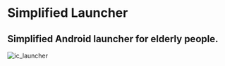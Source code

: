 # Simplified Launcher

## Simplified Android launcher for elderly people.

![ic_launcher](https://cloud.githubusercontent.com/assets/12021064/22531547/e7b82136-e8e1-11e6-96af-8c8558e881ea.png)
